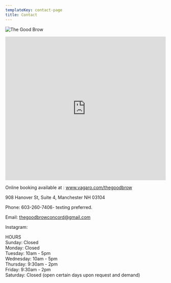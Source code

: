 ```yaml
---
templateKey: contact-page
title: Contact
---
```

![The Good Brow](/img/the-good-brow-logo.png "The Good Brow")

<iframe
  src="https://www.google.com/maps/embed?pb=!1m18!1m12!1m3!1d181.77555035546533!2d-71.53423466946826!3d43.200914195932995!2m3!1f0!2f0!3f0!3m2!1i1024!2i768!4f13.1!3m3!1m2!1s0x89e26a8e64af7e0d%3A0x3fd0fe812309399!2s48%20S%20Main%20St%2C%20Concord%2C%20NH%2003301!5e0!3m2!1sen!2sus!4v1569818448684!5m2!1sen!2sus"
  width="100%"
  height="450"
  frameborder="0"
  style={{ border: 0 }}
  allowfullscreen=""
></iframe>

Online booking available at :     www.vagaro.com/thegoodbrow

908 Hanover St, Suite 4, Manchester NH 03104

Phone: 603-260-7406- texting preferred.

Email: thegoodbrowconcord@gmail.com

Instagram: 

HOURS\
Sunday: Closed\
Monday: Closed\
Tuesday: 10am - 5pm\
Wednesday: 10am - 5pm\
Thursday: 9:30am - 2pm\
Friday: 9:30am - 2pm\
Saturday: Closed (open certain days upon request and demand)
